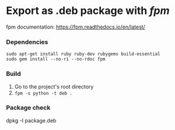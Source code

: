 
# Export as .deb package with *fpm*

fpm documentation: https://fpm.readthedocs.io/en/latest/

### Dependencies
```shell
sudo apt-get install ruby ruby-dev rubygems build-essential
sudo gem install --no-ri --no-rdoc fpm 
```

### Build
1. Go to the project's root directory
2. `fpm -s python -t deb .`

### Package check

dpkg -I package.deb